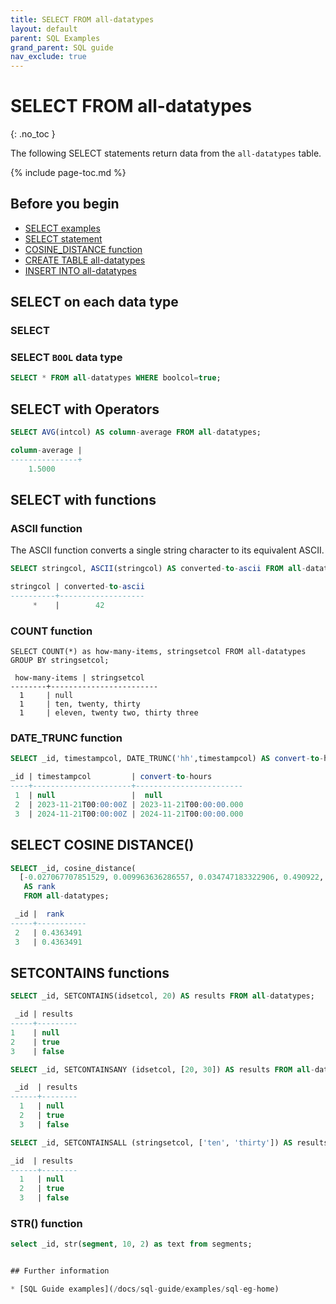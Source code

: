 ```yaml
---
title: SELECT FROM all-datatypes
layout: default
parent: SQL Examples
grand_parent: SQL guide
nav_exclude: true
---
```

# SELECT FROM all-datatypes
{: .no_toc }

The following SELECT statements return data from the `all-datatypes` table.

{% include page-toc.md %}

## Before you begin
* [SELECT examples](/docs/sql-guide/examples/sql-eg-home/#select-examples)
* [SELECT statement](/docs/sql-guide/statements/statement-select)
* [COSINE_DISTANCE function](/docs/sql-guide/functions/function-cosine-distance)
* [CREATE TABLE all-datatypes](/docs/sql-guide/examples/sql-eg-table/sql-eg-table-create-all-datatypes)
* [INSERT INTO all-datatypes](/docs/sql-guide/examples/sql-eg-insert/sql-eg-insert-all-datatypes)

## SELECT on each data type

### SELECT

### SELECT `BOOL` data type

```sql
SELECT * FROM all-datatypes WHERE boolcol=true;
```

## SELECT with Operators

```sql
SELECT AVG(intcol) AS column-average FROM all-datatypes;

column-average |
---------------+
    1.5000
```

## SELECT with functions

### ASCII function
The ASCII function converts a single string character to its equivalent ASCII.
```sql
SELECT stringcol, ASCII(stringcol) AS converted-to-ascii FROM all-datatypes WHERE _id=1;

stringcol | converted-to-ascii
----------+-------------------
     *    |        42
```
<!--
### COALESCE function
Relies on https://github.com/FeatureBaseDB/featurebase-docs/pull/208/files

Idea: add a value in place of null in row 1 of all-datatypes using COALESCE function.

Can this be used to insert a value? As in, can INSERT INTO be used with a SELECT FROM?

```sql
SELECT _id, COALESCE()

```
-->
### COUNT function
```
SELECT COUNT(*) as how-many-items, stringsetcol FROM all-datatypes
GROUP BY stringsetcol;

 how-many-items | stringsetcol
--------+------------------------
  1     | null
  1     | ten, twenty, thirty
  1     | eleven, twenty two, thirty three
```

### DATE_TRUNC function

```sql
SELECT _id, timestampcol, DATE_TRUNC('hh',timestampcol) AS convert-to-hours FROM all-datatypes;

_id | timestampcol         | convert-to-hours
----+----------------------+------------------------
 1  | null                 |  null
 2  | 2023-11-21T00:00:00Z | 2023-11-21T00:00:00.000
 3  | 2024-11-21T00:00:00Z | 2024-11-21T00:00:00.000
```

## SELECT COSINE DISTANCE()

```sql
SELECT _id, cosine_distance(
  [-0.027067707851529, 0.009963636286557, 0.034747183322906, 0.490922, 0.0000002], vectorcol)
   AS rank
   FROM all-datatypes;

 _id |  rank
-----+-----------
 2   | 0.4363491
 3   | 0.4363491
```

## SETCONTAINS functions

```sql
SELECT _id, SETCONTAINS(idsetcol, 20) AS results FROM all-datatypes;

 _id | results
-----+---------
1    | null
2    | true
3    | false

SELECT _id, SETCONTAINSANY (idsetcol, [20, 30]) AS results FROM all-datatypes;

 _id  | results
------+--------
  1   | null
  2   | true
  3   | false

SELECT _id, SETCONTAINSALL (stringsetcol, ['ten', 'thirty']) AS results FROM all-datatypes;

_id  | results
------+--------
  1   | null
  2   | true
  3   | false
```

### STR() function

<!-- STR function values need to be confirmed added into the insert statements so can just move the examples here from STR function -->

```sql
select _id, str(segment, 10, 2) as text from segments;


## Further information

* [SQL Guide examples](/docs/sql-guide/examples/sql-eg-home)
